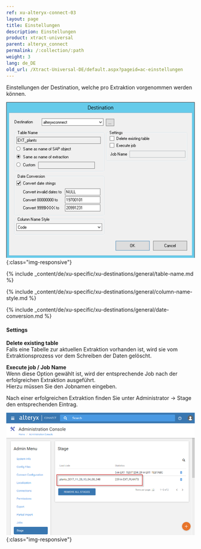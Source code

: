 ```yaml
---
ref: xu-alteryx-connect-03
layout: page
title: Einstellungen
description: Einstellungen
product: xtract-universal
parent: alteryx_connect
permalink: /:collection/:path
weight: 3
lang: de_DE
old_url: /Xtract-Universal-DE/default.aspx?pageid=ac-einstellungen
---
```


Einstellungen der Destination, welche pro Extraktion vorgenommen werden können.

![xu-ac-destination-settings](/img/content/xu-ac-destination-settings.png){:class="img-responsive"}

{% include _content/de/xu-specific/xu-destinations/general/table-name.md %}

{% include _content/de/xu-specific/xu-destinations/general/column-name-style.md %}

{% include _content/de/xu-specific/xu-destinations/general/date-conversion.md %}

#### Settings 

**Delete existing table**<br> 
Falls eine Tabelle zur aktuellen Extraktion vorhanden ist, wird sie vom Extraktionsprozess vor dem Schreiben der Daten gelöscht.

**Execute job / Job Name** <br> 
Wenn diese Option gewählt ist, wird der entsprechende Job nach der erfolgreichen Extraktion ausgeführt. <br>
Hierzu müssen Sie den Jobnamen eingeben. 


Nach einer erfolgreichen Extraktion finden Sie unter Administrator -> Stage den entsprechenden Eintrag.

![Alteryx-Connect-Server-Stage](/img/content/Alteryx-Connect-Server-Stage.png){:class="img-responsive"}
